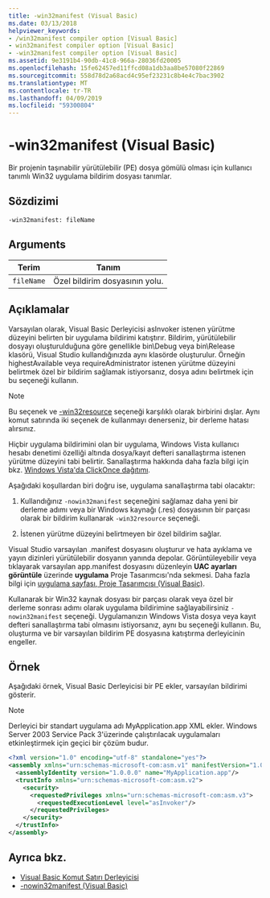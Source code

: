 ```yaml
---
title: -win32manifest (Visual Basic)
ms.date: 03/13/2018
helpviewer_keywords:
- /win32manifest compiler option [Visual Basic]
- win32manifest compiler option [Visual Basic]
- -win32manifest compiler option [Visual Basic]
ms.assetid: 9e3191b4-90db-41c8-966a-28036fd20005
ms.openlocfilehash: 15fe62457ed11ffcd08a1db3aa8be57080f22869
ms.sourcegitcommit: 558d78d2a68acd4c95ef23231c8b4e4c7bac3902
ms.translationtype: MT
ms.contentlocale: tr-TR
ms.lasthandoff: 04/09/2019
ms.locfileid: "59300804"
---
```

# <a name="-win32manifest-visual-basic"></a>-win32manifest (Visual Basic)
Bir projenin taşınabilir yürütülebilir (PE) dosya gömülü olması için kullanıcı tanımlı Win32 uygulama bildirim dosyası tanımlar.  
  
## <a name="syntax"></a>Sözdizimi  
  
```  
-win32manifest: fileName  
```  
  
## <a name="arguments"></a>Arguments  
  
|Terim|Tanım|  
|---|---|  
|`fileName`|Özel bildirim dosyasının yolu.|  
  
## <a name="remarks"></a>Açıklamalar  
 Varsayılan olarak, Visual Basic Derleyicisi asInvoker istenen yürütme düzeyini belirten bir uygulama bildirimi katıştırır. Bildirim, yürütülebilir dosyayı oluşturulduğuna göre genellikle bin\Debug veya bin\Release klasörü, Visual Studio kullandığınızda aynı klasörde oluşturulur. Örneğin highestAvailable veya requireAdministrator istenen yürütme düzeyini belirtmek özel bir bildirim sağlamak istiyorsanız, dosya adını belirtmek için bu seçeneği kullanın.  
  
> [!NOTE]
>  Bu seçenek ve [-win32resource](../../../visual-basic/reference/command-line-compiler/win32resource.md) seçeneği karşılıklı olarak birbirini dışlar. Aynı komut satırında iki seçenek de kullanmayı denerseniz, bir derleme hatası alırsınız.  
  
 Hiçbir uygulama bildirimini olan bir uygulama, Windows Vista kullanıcı hesabı denetimi özelliği altında dosya/kayıt defteri sanallaştırma istenen yürütme düzeyini tabi belirtir. Sanallaştırma hakkında daha fazla bilgi için bkz. [Windows Vista'da ClickOnce dağıtımı](/visualstudio/deployment/clickonce-deployment-on-windows-vista).  
  
 Aşağıdaki koşullardan biri doğru ise, uygulama sanallaştırma tabi olacaktır:  
  
1. Kullandığınız `-nowin32manifest` seçeneğini sağlamaz daha yeni bir derleme adımı veya bir Windows kaynağı (.res) dosyasının bir parçası olarak bir bildirim kullanarak `-win32resource` seçeneği.  
  
2. İstenen yürütme düzeyini belirtmeyen bir özel bildirim sağlar.  
  
 Visual Studio varsayılan .manifest dosyasını oluşturur ve hata ayıklama ve yayın dizinleri yürütülebilir dosyanın yanında depolar. Görüntüleyebilir veya tıklayarak varsayılan app.manifest dosyasını düzenleyin **UAC ayarları görüntüle** üzerinde **uygulama** Proje Tasarımcısı'nda sekmesi. Daha fazla bilgi için [uygulama sayfası, Proje Tasarımcısı (Visual Basic)](/visualstudio/ide/reference/application-page-project-designer-visual-basic).  
  
 Kullanarak bir Win32 kaynak dosyası bir parçası olarak veya özel bir derleme sonrası adımı olarak uygulama bildirimine sağlayabilirsiniz `-nowin32manifest` seçeneği. Uygulamanızın Windows Vista dosya veya kayıt defteri sanallaştırma tabi olmasını istiyorsanız, aynı bu seçeneği kullanın. Bu, oluşturma ve bir varsayılan bildirim PE dosyasına katıştırma derleyicinin engeller.  
  
## <a name="example"></a>Örnek  
 Aşağıdaki örnek, Visual Basic Derleyicisi bir PE ekler, varsayılan bildirimi gösterir.  
  
> [!NOTE]
>  Derleyici bir standart uygulama adı MyApplication.app XML ekler. Windows Server 2003 Service Pack 3'üzerinde çalıştırılacak uygulamaları etkinleştirmek için geçici bir çözüm budur.  
  
```xml  
<?xml version="1.0" encoding="utf-8" standalone="yes"?>  
<assembly xmlns="urn:schemas-microsoft-com:asm.v1" manifestVersion="1.0">  
  <assemblyIdentity version="1.0.0.0" name="MyApplication.app"/>  
  <trustInfo xmlns="urn:schemas-microsoft-com:asm.v2">  
    <security>  
      <requestedPrivileges xmlns="urn:schemas-microsoft-com:asm.v3">  
        <requestedExecutionLevel level="asInvoker"/>  
      </requestedPrivileges>  
    </security>  
  </trustInfo>  
</assembly>  
```  
  
## <a name="see-also"></a>Ayrıca bkz.

- [Visual Basic Komut Satırı Derleyicisi](../../../visual-basic/reference/command-line-compiler/index.md)
- [-nowin32manifest (Visual Basic)](../../../visual-basic/reference/command-line-compiler/nowin32manifest.md)
